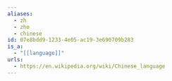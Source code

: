 ```yaml
---
aliases:
  - zh
  - zho
  - chinese
id: 07e8bdd9-1233-4e05-ac19-3e690709b283
is_a:
  - "[[language]]"
urls:
  - https://en.wikipedia.org/wiki/Chinese_language
---
```

